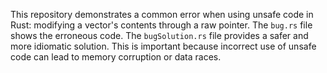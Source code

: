 This repository demonstrates a common error when using unsafe code in Rust: modifying a vector's contents through a raw pointer.  The `bug.rs` file shows the erroneous code. The `bugSolution.rs` file provides a safer and more idiomatic solution.  This is important because incorrect use of unsafe code can lead to memory corruption or data races.